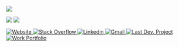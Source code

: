![](https://komarev.com/ghpvc/?username=sayed71&color=green&label=Profile+Views)
<!--<p><img align="center" src="https://github-profile-summary-cards.vercel.app/api/cards/profile-details?username=sayed71&theme=github_dark"/></p>-->

![](http://github-profile-summary-cards.vercel.app/api/cards/most-commit-language?username=sayed71&theme=github_dark)
![](http://github-profile-summary-cards.vercel.app/api/cards/productive-time?username=sayed71&theme=github_dark&utcOffset=6)

<!--<br>
<a href="https://github.com/sayed71/github-readme-activity-graph"><img alt="Kazi Sayed Hossains's Activity Graph" src="https://activity-graph.herokuapp.com/graph?username=sayed71&bg_color=0D1117&color=5BCDEC&line=5BCDEC&point=FFFFFF&hide_border=true" /></a>-->

<p>
<a href="https://sayed71.github.io" title="Portfolio Website" target="_blank">
  <img
    alt="Website"
    src="https://img.shields.io/static/v1?label=&message=Website&color=red&style=for-the-badge"
  />
</a>
<a href="https://stackoverflow.com/users/14980928/kazi-sayed-hossain?tab=profile" target="_blank">
  <img
    alt="Stack Overflow"
    src="https://img.shields.io/static/v1?label=&message=Stack Overflow&color=red&style=for-the-badge"
  />
</a>
<a href="https://www.linkedin.com/in/sayed71" target="_blank">
  <img
    alt="Linkedin"
    src="https://img.shields.io/badge/linkedin-0077B5?logo=linkedin&logoColor=white&style=for-the-badge"
  />
</a>
<a href="https://mail.google.com/mail/?view=cm&fs=1&to=sayed2k7@gmail.com&su=&body=" target="_blank">
  <img
    alt="Gmail"
    src="https://img.shields.io/badge/Gmail-0077B5?logo=gmail&logoColor=red&style=for-the-badge"
  />
</a>

<!--<a href="https://github.com/sayed71/profile" target="_blank">
  <img
    alt="GitHub Profile"
    src="https://img.shields.io/static/v1?label=&message=GitHub Profile&color=red&style=for-the-badge"
  />
</a>-->

<!--<a href="https://www.hackerrank.com/sayed71" target="_blank">
  <img
    alt="HackerRank"
    src="https://img.shields.io/static/v1?label=&message=Hacker Rank&color=red&style=for-the-badge"
  />
</a>-->

<a href="https://pbs.com.bd" target="_blank">
  <img
    alt="Last Dev. Project"
    src="https://img.shields.io/static/v1?label=&message=Last Project&color=yellowgreen&style=for-the-badge"
  />
</a>
 <a href="https://www.youtube.com/embed/gq-fNaTUf9Y" target="_blank">
  <img
    alt="Work Portfolio"
    src="https://img.shields.io/static/v1?label=&message=Portfolio&color=yellowgreen&style=for-the-badge"
  />
</a>
</p>

<!--<p>
<a href="https://github.com/stars/sayed71/lists/featured-work" target="_blank">
  <img
    alt="Featured Work"
    src="https://img.shields.io/static/v1?label=&message=Featured Work&color=yellowgreen"
  />
</a>

<a href="https://github.com/stars/sayed71/lists/asp-net-webforms-c" target="_blank">
  <img
    alt="ASP.Net WebForms"
    src="https://img.shields.io/static/v1?label=&message=ASP.Net WebForms&color=yellowgreen"
  />
</a>

<a href="https://github.com/stars/sayed71/lists/asp-net-core-c" target="_blank">
  <img
    alt="ASP.Net Core"
    src="https://img.shields.io/static/v1?label=&message=ASP.Net Core&color=yellowgreen"
  />
</a>

<a href="https://github.com/stars/sayed71/lists/php-php-framework" target="_blank">
  <img
    alt="PHP"
    src="https://img.shields.io/static/v1?label=&message=PHP&color=yellowgreen"
  />
</a>

<a href="https://github.com/stars/sayed71/lists/javascript-jquery" target="_blank">
  <img
    alt="jQuery"
    src="https://img.shields.io/static/v1?label=&message=jQuery&color=yellowgreen"
  />
</a>

<a href="https://github.com/stars/sayed71/lists/api-related-work" target="_blank">
  <img
    alt="API"
    src="https://img.shields.io/static/v1?label=&message=API&color=yellowgreen"
  />
</a>

<a href="https://github.com/stars/sayed71/lists/database-ms-sql-server-mysql" target="_blank">
  <img
    alt="Database"
    src="https://img.shields.io/static/v1?label=&message=Database&color=yellowgreen"
  />
</a>

<a href="https://github.com/stars/sayed71/lists/desktop-application-winforms" target="_blank">
  <img
    alt="Desktop Application"
    src="https://img.shields.io/static/v1?label=&message=Desktop Application&color=yellowgreen"
  />
</a>

<a href="https://github.com/stars/sayed71/lists/web-design" target="_blank">
  <img
    alt="Web Design"
    src="https://img.shields.io/static/v1?label=&message=Web Design & Bootstrap&color=yellowgreen"
  />
</a>
</p>-->


<!--Email Address: sayed2k7@gmail.com-->
